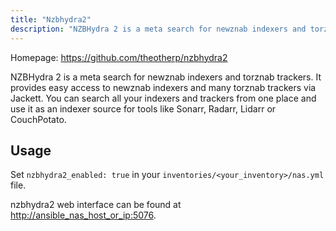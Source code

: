 ```yaml
---
title: "Nzbhydra2"
description: "NZBHydra 2 is a meta search for newznab indexers and torznab trackers"
---
```


Homepage: <https://github.com/theotherp/nzbhydra2>

NZBHydra 2 is a meta search for newznab indexers and torznab trackers. It provides easy access to newznab indexers and many torznab trackers via Jackett. You can search all your indexers and trackers from one place and use it as an indexer source for tools like Sonarr, Radarr, Lidarr or CouchPotato.

## Usage

Set `nzbhydra2_enabled: true` in your `inventories/<your_inventory>/nas.yml` file.

nzbhydra2 web interface can be found at <http://ansible_nas_host_or_ip:5076>.
